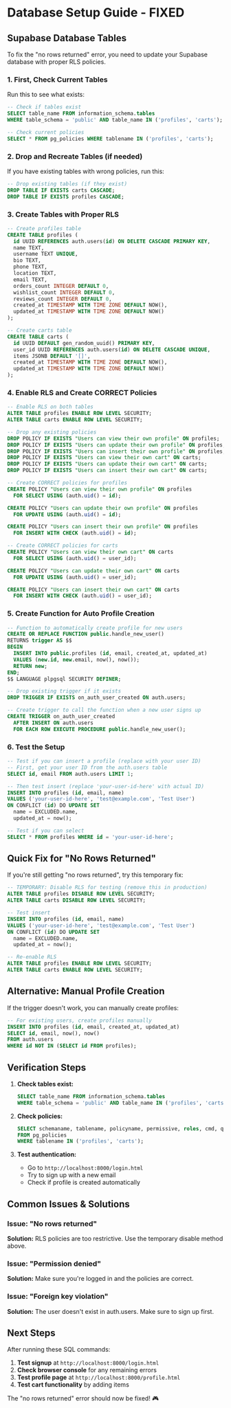 # Database Setup Guide - FIXED

## Supabase Database Tables

To fix the "no rows returned" error, you need to update your Supabase database with proper RLS policies.

### 1. First, Check Current Tables

Run this to see what exists:

```sql
-- Check if tables exist
SELECT table_name FROM information_schema.tables
WHERE table_schema = 'public' AND table_name IN ('profiles', 'carts');

-- Check current policies
SELECT * FROM pg_policies WHERE tablename IN ('profiles', 'carts');
```

### 2. Drop and Recreate Tables (if needed)

If you have existing tables with wrong policies, run this:

```sql
-- Drop existing tables (if they exist)
DROP TABLE IF EXISTS carts CASCADE;
DROP TABLE IF EXISTS profiles CASCADE;
```

### 3. Create Tables with Proper RLS

```sql
-- Create profiles table
CREATE TABLE profiles (
  id UUID REFERENCES auth.users(id) ON DELETE CASCADE PRIMARY KEY,
  name TEXT,
  username TEXT UNIQUE,
  bio TEXT,
  phone TEXT,
  location TEXT,
  email TEXT,
  orders_count INTEGER DEFAULT 0,
  wishlist_count INTEGER DEFAULT 0,
  reviews_count INTEGER DEFAULT 0,
  created_at TIMESTAMP WITH TIME ZONE DEFAULT NOW(),
  updated_at TIMESTAMP WITH TIME ZONE DEFAULT NOW()
);

-- Create carts table
CREATE TABLE carts (
  id UUID DEFAULT gen_random_uuid() PRIMARY KEY,
  user_id UUID REFERENCES auth.users(id) ON DELETE CASCADE UNIQUE,
  items JSONB DEFAULT '[]',
  created_at TIMESTAMP WITH TIME ZONE DEFAULT NOW(),
  updated_at TIMESTAMP WITH TIME ZONE DEFAULT NOW()
);
```

### 4. Enable RLS and Create CORRECT Policies

```sql
-- Enable RLS on both tables
ALTER TABLE profiles ENABLE ROW LEVEL SECURITY;
ALTER TABLE carts ENABLE ROW LEVEL SECURITY;

-- Drop any existing policies
DROP POLICY IF EXISTS "Users can view their own profile" ON profiles;
DROP POLICY IF EXISTS "Users can update their own profile" ON profiles;
DROP POLICY IF EXISTS "Users can insert their own profile" ON profiles;
DROP POLICY IF EXISTS "Users can view their own cart" ON carts;
DROP POLICY IF EXISTS "Users can update their own cart" ON carts;
DROP POLICY IF EXISTS "Users can insert their own cart" ON carts;

-- Create CORRECT policies for profiles
CREATE POLICY "Users can view their own profile" ON profiles
  FOR SELECT USING (auth.uid() = id);

CREATE POLICY "Users can update their own profile" ON profiles
  FOR UPDATE USING (auth.uid() = id);

CREATE POLICY "Users can insert their own profile" ON profiles
  FOR INSERT WITH CHECK (auth.uid() = id);

-- Create CORRECT policies for carts
CREATE POLICY "Users can view their own cart" ON carts
  FOR SELECT USING (auth.uid() = user_id);

CREATE POLICY "Users can update their own cart" ON carts
  FOR UPDATE USING (auth.uid() = user_id);

CREATE POLICY "Users can insert their own cart" ON carts
  FOR INSERT WITH CHECK (auth.uid() = user_id);
```

### 5. Create Function for Auto Profile Creation

```sql
-- Function to automatically create profile for new users
CREATE OR REPLACE FUNCTION public.handle_new_user()
RETURNS trigger AS $$
BEGIN
  INSERT INTO public.profiles (id, email, created_at, updated_at)
  VALUES (new.id, new.email, now(), now());
  RETURN new;
END;
$$ LANGUAGE plpgsql SECURITY DEFINER;

-- Drop existing trigger if it exists
DROP TRIGGER IF EXISTS on_auth_user_created ON auth.users;

-- Create trigger to call the function when a new user signs up
CREATE TRIGGER on_auth_user_created
  AFTER INSERT ON auth.users
  FOR EACH ROW EXECUTE PROCEDURE public.handle_new_user();
```

### 6. Test the Setup

```sql
-- Test if you can insert a profile (replace with your user ID)
-- First, get your user ID from the auth.users table
SELECT id, email FROM auth.users LIMIT 1;

-- Then test insert (replace 'your-user-id-here' with actual ID)
INSERT INTO profiles (id, email, name)
VALUES ('your-user-id-here', 'test@example.com', 'Test User')
ON CONFLICT (id) DO UPDATE SET
  name = EXCLUDED.name,
  updated_at = now();

-- Test if you can select
SELECT * FROM profiles WHERE id = 'your-user-id-here';
```

## Quick Fix for "No Rows Returned"

If you're still getting "no rows returned", try this temporary fix:

```sql
-- TEMPORARY: Disable RLS for testing (remove this in production)
ALTER TABLE profiles DISABLE ROW LEVEL SECURITY;
ALTER TABLE carts DISABLE ROW LEVEL SECURITY;

-- Test insert
INSERT INTO profiles (id, email, name)
VALUES ('your-user-id-here', 'test@example.com', 'Test User')
ON CONFLICT (id) DO UPDATE SET
  name = EXCLUDED.name,
  updated_at = now();

-- Re-enable RLS
ALTER TABLE profiles ENABLE ROW LEVEL SECURITY;
ALTER TABLE carts ENABLE ROW LEVEL SECURITY;
```

## Alternative: Manual Profile Creation

If the trigger doesn't work, you can manually create profiles:

```sql
-- For existing users, create profiles manually
INSERT INTO profiles (id, email, created_at, updated_at)
SELECT id, email, now(), now()
FROM auth.users
WHERE id NOT IN (SELECT id FROM profiles);
```

## Verification Steps

1. **Check tables exist:**

   ```sql
   SELECT table_name FROM information_schema.tables
   WHERE table_schema = 'public' AND table_name IN ('profiles', 'carts');
   ```

2. **Check policies:**

   ```sql
   SELECT schemaname, tablename, policyname, permissive, roles, cmd, qual
   FROM pg_policies
   WHERE tablename IN ('profiles', 'carts');
   ```

3. **Test authentication:**
   - Go to `http://localhost:8000/login.html`
   - Try to sign up with a new email
   - Check if profile is created automatically

## Common Issues & Solutions

### Issue: "No rows returned"

**Solution:** RLS policies are too restrictive. Use the temporary disable method above.

### Issue: "Permission denied"

**Solution:** Make sure you're logged in and the policies are correct.

### Issue: "Foreign key violation"

**Solution:** The user doesn't exist in auth.users. Make sure to sign up first.

## Next Steps

After running these SQL commands:

1. **Test signup** at `http://localhost:8000/login.html`
2. **Check browser console** for any remaining errors
3. **Test profile page** at `http://localhost:8000/profile.html`
4. **Test cart functionality** by adding items

The "no rows returned" error should now be fixed! 🎮
